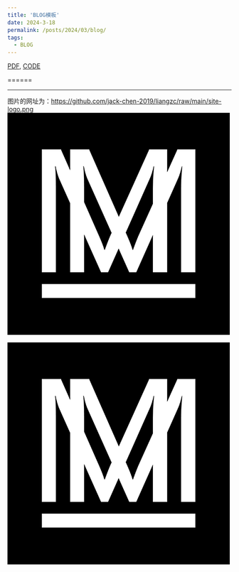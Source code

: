 ```yaml
---
title: 'BLOG模板'
date: 2024-3-18
permalink: /posts/2024/03/blog/
tags:
  - BLOG
---
```

[PDF](jackchen.cloud), [CODE](jackchen.cloud)

======

------
图片的网址为：https://github.com/jack-chen-2019/liangzc/raw/main/site-logo.png
<img src='https://github.com/jack-chen-2019/liangzc/raw/main/images/site-logo.png'>

<img src='https://github.com/jack-chen-2019/liangzc/raw/main/images/site-logo.png'>


